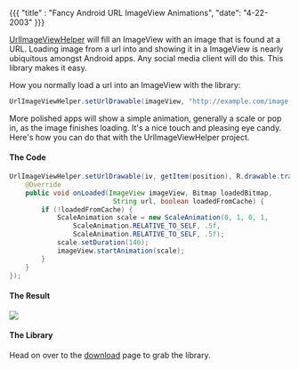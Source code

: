 {{{
  "title" : "Fancy Android URL ImageView Animations",
  "date": "4-22-2003"
}}}

[UrlImageViewHelper](/UrlImageViewHelper) will fill an ImageView with an image that is found at a URL. Loading image from a url
into and showing it in a ImageView is nearly ubiquitous amongst Android apps. Any social media client will do this.
This library makes it easy.

How you normally load a url into an ImageView with the library:

```java
UrlImageViewHelper.setUrlDrawable(imageView, "http://example.com/image.png");
```

More polished apps will show a simple animation, generally a scale or pop in, as the image finishes loading.
It's a nice touch and pleasing eye candy. Here's how you can do that with the UrlImageViewHelper project.


#### The Code

```java
UrlImageViewHelper.setUrlDrawable(iv, getItem(position), R.drawable.transparent, new UrlImageViewCallback() {
    @Override
    public void onLoaded(ImageView imageView, Bitmap loadedBitmap,
                          String url, boolean loadedFromCache) {
        if (!loadedFromCache) {
            ScaleAnimation scale = new ScaleAnimation(0, 1, 0, 1,
                ScaleAnimation.RELATIVE_TO_SELF, .5f,
                ScaleAnimation.RELATIVE_TO_SELF, .5f);
            scale.setDuration(140);
            imageView.startAnimation(scale);
        }
    }
});
```

#### The Result

![](http://www.youtube.com/watch?v=LRdtz6p73rE&feature=youtu.be)

#### The Library

Head on over to the [download](/UrlImageViewHelper) page to grab the library.